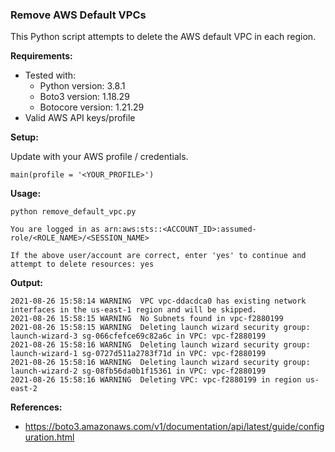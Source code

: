 ### Remove AWS Default VPCs

This Python script attempts to delete the AWS default VPC in each region.

**Requirements:**

* Tested with:
   * Python version: 3.8.1
   * Boto3 version: 1.18.29
   * Botocore version: 1.21.29
* Valid AWS API keys/profile

**Setup:**

Update with your AWS profile / credentials.

```
main(profile = '<YOUR_PROFILE>')
```

**Usage:**

```
python remove_default_vpc.py

You are logged in as arn:aws:sts::<ACCOUNT_ID>:assumed-role/<ROLE_NAME>/<SESSION_NAME>

If the above user/account are correct, enter 'yes' to continue and attempt to delete resources: yes
```

**Output:**

```
2021-08-26 15:58:14 WARNING  VPC vpc-ddacdca0 has existing network interfaces in the us-east-1 region and will be skipped.
2021-08-26 15:58:15 WARNING  No Subnets found in vpc-f2880199
2021-08-26 15:58:15 WARNING  Deleting launch wizard security group: launch-wizard-3 sg-066cfefce69c82a6c in VPC: vpc-f2880199
2021-08-26 15:58:16 WARNING  Deleting launch wizard security group: launch-wizard-1 sg-0727d511a2783f71d in VPC: vpc-f2880199
2021-08-26 15:58:16 WARNING  Deleting launch wizard security group: launch-wizard-2 sg-08fb56da0b1f15361 in VPC: vpc-f2880199
2021-08-26 15:58:16 WARNING  Deleting VPC: vpc-f2880199 in region us-east-2
```

**References:**

* https://boto3.amazonaws.com/v1/documentation/api/latest/guide/configuration.html

